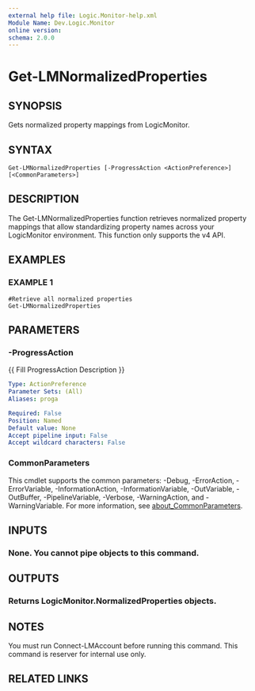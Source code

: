 ```yaml
---
external help file: Logic.Monitor-help.xml
Module Name: Dev.Logic.Monitor
online version:
schema: 2.0.0
---
```


# Get-LMNormalizedProperties

## SYNOPSIS
Gets normalized property mappings from LogicMonitor.

## SYNTAX

```
Get-LMNormalizedProperties [-ProgressAction <ActionPreference>] [<CommonParameters>]
```

## DESCRIPTION
The Get-LMNormalizedProperties function retrieves normalized property mappings that allow standardizing property names across your LogicMonitor environment.
This function only supports the v4 API.

## EXAMPLES

### EXAMPLE 1
```
#Retrieve all normalized properties
Get-LMNormalizedProperties
```

## PARAMETERS

### -ProgressAction
{{ Fill ProgressAction Description }}

```yaml
Type: ActionPreference
Parameter Sets: (All)
Aliases: proga

Required: False
Position: Named
Default value: None
Accept pipeline input: False
Accept wildcard characters: False
```

### CommonParameters
This cmdlet supports the common parameters: -Debug, -ErrorAction, -ErrorVariable, -InformationAction, -InformationVariable, -OutVariable, -OutBuffer, -PipelineVariable, -Verbose, -WarningAction, and -WarningVariable. For more information, see [about_CommonParameters](http://go.microsoft.com/fwlink/?LinkID=113216).

## INPUTS

### None. You cannot pipe objects to this command.
## OUTPUTS

### Returns LogicMonitor.NormalizedProperties objects.
## NOTES
You must run Connect-LMAccount before running this command.
This command is reserver for internal use only.

## RELATED LINKS
